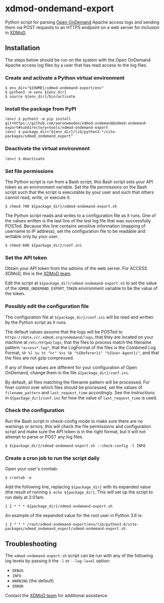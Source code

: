 # xdmod-ondemand-export
Python script for parsing [Open OnDemand](https://openondemand.org/) Apache access logs and sending them via POST requests to an HTTPS endpoint on a web server for inclusion in [XDMoD](https://open.xdmod.org).

## Installation
The steps below should be run on the system with the Open OnDemand Apache access log files by a user that has read access to the log files.

### Create and activate a Python virtual environment
```
$ env_dir="${HOME}/xdmod-ondemand-export/env"
$ python3 -m venv ${env_dir}
$ source ${env_dir}/bin/activate
```

### Install the package from PyPI
```
(env) $ python3 -m pip install git+https://github.com/aaronweeden/xdmod-ondemand@xdmod-ondemand-export#subdirectory=tools/xdmod-ondemand-export
(env) $ package_dir="${env_dir}/lib/python3.*/site-packages/xdmod_ondemand_export"
```

### Deactivate the virtual environment
```
(env) $ deactivate
```

### Set file permissions
The Python script is run from a Bash script; this Bash script sets your API token as an environment variable. Set the file permissions on the Bash script such that the script is executable by your user and such that others cannot read, write, or execute it:
```
$ chmod 700 ${package_dir}/xdmod-ondemand-export.sh
```

The Python script reads and writes to a configuration file as it runs. One of the values written is the last line of the last log file that was successfully POSTed. Because this line contains sensitive information (mapping of username to IP address), set the configuration file to be readable and writable only by your user.
```
$ chmod 600 ${package_dir}/conf.ini
```

### Set the API token
Obtain your API token from the admins of the web server. For ACCESS XDMoD, this is the [XDMoD team](mailto:ccr-xdmod-help@buffalo.edu).

Edit the script at `${package_dir}/xdmod-ondemand-export.sh` to set the value of the `XDMOD_ONDEMAND_EXPORT_TOKEN` environment variable to be the value of the token.

### Possibly edit the configuration file
The configuration file at `${package_dir}/conf.ini` will be read and written by the Python script as it runs.

The default values assume that the logs will be POSTed to `https://data.ccr.xdmod.org/ondemand/logs`, that they are located on your machine at `/etc/httpd/logs`, that the files to process match the filename pattern `*access*.log*`, that the LogFormat of the files is the Combined Log Format, `%h %l %u %t "%r" %>s %b "%{Referer}i" "%{User-Agent}i"`, and that the files are not gzip compressed.

If any of these values are different for your configuration of Open OnDemand, change them in the file `${package_dir}/conf.ini`.

By default, all files matching the filename pattern will be processed. For finer control over which files should be processed, set the values of `filename_pattern` and `last_request_time` accordingly. See the instructions in `${package_dir}/conf.ini` for how the value of `last_request_time` is used.

### Check the configuration
Run the Bash script in check-config mode to make sure there are no warnings or errors; this will check the file permissions and configuration script and make sure the API token is in the right format, but it will not attempt to parse or POST any log files.
```
$ ${package_dir}/xdmod-ondemand-export.sh --check-config -l INFO
```

### Create a cron job to run the script daily
Open your user's crontab:
```
$ crontab -e
```
Add the following line, replacing `${package_dir}` with its expanded value (the result of running `$ echo ${package_dir}`. This will set up the script to run daily at 2:01am.
```
1 2 * * * ${package_dir}/xdmod-ondemand-export.sh
```
An example of the expanded value for the root user in Python 3.6 is:
```
1 2 * * * /root/xdmod-ondemand-export/env/lib/python3.6/site-packages/xdmod_ondemand_export/xdmod-ondemand-export.sh
```

## Troubleshooting
The `xdmod-ondemand-export.sh` script can be run with any of the following log levels by passing it the `-l` or `--log-level` option:
* `DEBUG`
* `INFO`
* `WARNING` (the default)
* `ERROR`

Contact the [XDMoD team](mailto:ccr-xdmod-help@buffalo.edu) for additional assistance.
